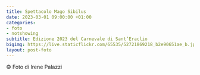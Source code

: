 ```yaml
---
title: Spettacolo Mago Sibilus
date: 2023-03-01 09:00:00 +01:00
categories:
- foto
- notshowing
subtitle: Edizione 2023 del Carnevale di Sant’Eraclio
bigimg: https://live.staticflickr.com/65535/52721869218_b2e90651ae_b.jpg
layout: post-foto
---
```


<script src="https://cdn.jsdelivr.net/npm/publicalbum@latest/embed-ui.min.js" async></script>
<div class="pa-gallery-player-widget" style="width:100%; height:480px; display:none;"
  data-link="https://photos.app.goo.gl/awXVHjpg9VRHxYpd9"
  data-title="Academy Circus - Carnevale 2023"
  data-description="14 new items added to shared album">
  <object data="https://lh3.googleusercontent.com/3wjkykCpHOWqD6hmyXwzzSXYZi06uKHGDIxryhNgro-dzhcM6bwzJWXIWN4YT2JDjnM5KJIMuAhUFQDgL1F16mMIIK1GTzQwAh13H3UyPsa76UetT3qE25UcL2VboM-WOmZTRCBOf4Q=w1920-h1080"></object>
  <object data="https://lh3.googleusercontent.com/tGUIRT9B7LAHT8sjfS6NFAd3lrXOdg_hCYTBFgvyvG7pl9Chnfeu6BLswmwGht6ILRZynGPodXDoUZUUxIYBrrD7RmkIPpEC5FFZ13XhFxm2UDHviyMGrHqwFUsbhYJjyU6BmYQBUVs=w1920-h1080"></object>
  <object data="https://lh3.googleusercontent.com/Tfbgn6qDC3Z3ufg3Hq5I53dVDwd9J7x-24bwcBMEnqIf0M9SH9MeAGgEg8oBIaiHWpJS5wCvWm_yNU23bHzdb9jAZbKyRYhICueayFWqSq-q0Grkzm4wtVb_X_85syoMJMHYheQ0FBk=w1920-h1080"></object>
  <object data="https://lh3.googleusercontent.com/coqMvETu4jkGu-FaMtN1MMg7v38hjMbsK-D9G5klSeW0tCP64pge5heZPqW77R_Df0XjnmNedox9rm7d3DeJPCbnwdj0cafSw_0HhZUovMKZJTaFh89467XoSZLazmwlKR5ZCdagBeA=w1920-h1080"></object>
  <object data="https://lh3.googleusercontent.com/xVxjW9i5jPlZecUXxVg2lDjIXQAFme3u3MG4ZoXEjE2MwUB-jEmCrO9RcVVAe7zJ1t7cxMeZsVDfXveuNZ4VUIxv2fpL5cYxAKTuRvcTPwztNNhL4am7IpfO-m44pBroNs99UX7wUyM=w1920-h1080"></object>
  <object data="https://lh3.googleusercontent.com/w9NMjLX2izlqkw9fx1ey16L-IET6vLe4sjXAXzAnJpT2nGO6CpIl75uAOcvkdygivtYNlE7ANtODlvP8QhbrX6WzET3bt26CybNv5n0o7PEhzcIJgvkqZfl_ypR782tkFUtn1IJTFkM=w1920-h1080"></object>
  <object data="https://lh3.googleusercontent.com/Q7PkejVAILNvetNU8oV7G_AvrDtqUvcxVrm_7OHlI-y1FlWxtIdkj-inoEBeVYVwLYIjT6hi18sHE3GX1oWURLx0kacHU6NuDiCJwJIAt4zdscPJkYcL6O8AhT1JW3zvxNuBJCff-tY=w1920-h1080"></object>
  <object data="https://lh3.googleusercontent.com/hXRFLCPU4qN8S8MtrCFIwjn2_g6NKVafJNwhc7ZoQEBMllwIHkUDN8twK4xcXnJ15oWJSo56iA4euEav3qKO8LIyl7YRpEPxTlBgryA6L7zoCdQ1m8Zacs3j9qYD-i7HCThOWCdD86Q=w1920-h1080"></object>
  <object data="https://lh3.googleusercontent.com/Df3A_WkyxVmKaVi5MkHDjczDH1-kIe5RUERtFUxjhB_kNxoCkxfW-ywGn-hfgon0AZb56fHHQ4SuqkQv7bkdYP2HhEl3_8EtKPgfEP6VuNBfb7SFVEXrkuHClgL0BVkl4CT5947WhWw=w1920-h1080"></object>
  <object data="https://lh3.googleusercontent.com/I4bY7lNCdCTN8Br2WfZF0-Uw3IxJlXx01A7P0VBuqkrE1ZkBd87grvAdVmfUWUwqWQSMPxU5GJf5WfIamAizAkAcimW64Jrgc7FvmYhdhm3zxhYCNdo5RyO823CzK4eFk2wO2XrVP8A=w1920-h1080"></object>
  <object data="https://lh3.googleusercontent.com/VEvQKImz1gviEc9HCCa5xkw1ENimPW12MF53FV7Ppzept21itg8pgIawpWsat-NpgUXypcoudsAbW0e5rS2C7FtToXunhVdgXGLpy05SInQybNvTghQ141t12fs6fyQJfUuV9a4rZzs=w1920-h1080"></object>
  <object data="https://lh3.googleusercontent.com/0qbeJM28_mXNFBFYwQmDsCR7qGWr1FxEka_YCD_QL0G5XabMgjeihT0sLtaVZ0Aupt7t5m7FExD87xohZ-QA2EGnaaUg0_wyuDK7PwXSipOedCA9WcX454XFVqAzpyxw-FUZqTNbT1I=w1920-h1080"></object>
  <object data="https://lh3.googleusercontent.com/Fw2WhDiMAaChL4S3P3NL2CaFKQYAK3LIEryKRb0-t3P43wNKPG9MqEtiTRYeF7ieBS1GWmn9vPSNMYJOJMUTHbzCgRmhynxi3ro6S5PPFgQ_UZEZQy7CP5IplW6G4sISzAtAlwgq3iY=w1920-h1080"></object>
  <object data="https://lh3.googleusercontent.com/w5lSymnyNVe1NlcnO1W-JB1NqMMzQPUmx6g8YbgAguhp83n6XzpxirO2BaemEYePoX1GhIqKxAyzFDfxbQQjySkGGNStpQpGj9VII2udM9_73ddVoJBANQCU6Jm1tjz2WJB771qXQYM=w1920-h1080"></object>
</div>

© Foto di Irene Palazzi
